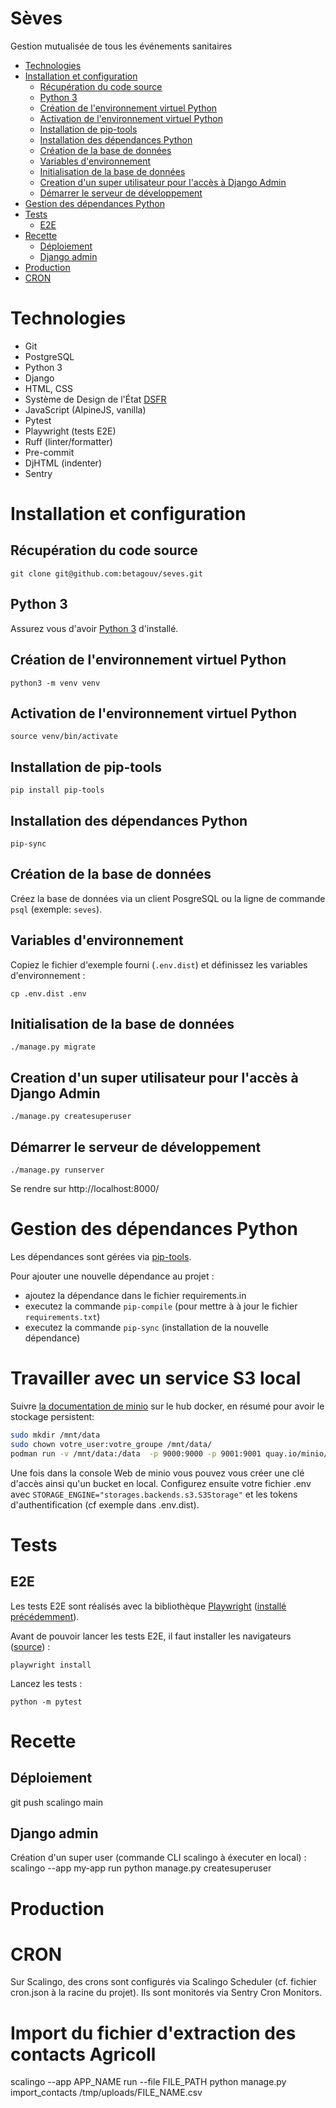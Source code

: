 # Sèves
Gestion mutualisée de tous les événements sanitaires

- [Technologies](#technologies)
- [Installation et configuration](#installation-et-configuration)
  - [Récupération du code source](#récupération-du-code-source)
  - [Python 3](#python-3)
  - [Création de l'environnement virtuel Python](#création-de-lenvironnement-virtuel-python)
  - [Activation de l'environnement virtuel Python](#activation-de-lenvironnement-virtuel-python)
  - [Installation de pip-tools](#installation-de-pip-tools)
  - [Installation des dépendances Python](#installation-des-dépendances-python)
  - [Création de la base de données](#création-de-la-base-de-données)
  - [Variables d'environnement](#variables-denvironnement)
  - [Initialisation de la base de données](#initialisation-de-la-base-de-données)
  - [Creation d'un super utilisateur pour l'accès à Django Admin](#creation-dun-super-utilisateur-pour-laccès-à-django-admin)
  - [Démarrer le serveur de développement](#démarrer-le-serveur-de-développement)
- [Gestion des dépendances Python](#gestion-des-dépendances-python)
- [Tests](#tests)
  - [E2E](#e2e)
- [Recette](#recette)
  - [Déploiement](#déploiement)
  - [Django admin](#django-admin)
- [Production](#production)
- [CRON](#cron)

# Technologies
- Git
- PostgreSQL
- Python 3
- Django
- HTML, CSS
- Système de Design de l'État [DSFR](https://www.systeme-de-design.gouv.fr/)
- JavaScript (AlpineJS, vanilla)
- Pytest
- Playwright (tests E2E)
- Ruff (linter/formatter)
- Pre-commit
- DjHTML (indenter)
- Sentry

# Installation et configuration
## Récupération du code source
```
git clone git@github.com:betagouv/seves.git
```

## Python 3
Assurez vous d'avoir [Python 3](https://www.python.org/downloads/) d'installé.

## Création de l'environnement virtuel Python
```
python3 -m venv venv
```
## Activation de l'environnement virtuel Python
```
source venv/bin/activate
```
## Installation de pip-tools
```
pip install pip-tools
```
## Installation des dépendances Python
```
pip-sync
```

## Création de la base de données
Créez la base de données via un client PosgreSQL ou la ligne de commande `psql` (exemple: `seves`).

## Variables d'environnement
Copiez le fichier d'exemple fourni (`.env.dist`) et définissez les variables d'environnement :
```
cp .env.dist .env
```

## Initialisation de la base de données
```
./manage.py migrate
```

## Creation d'un super utilisateur pour l'accès à Django Admin
```
./manage.py createsuperuser
```

## Démarrer le serveur de développement
```
./manage.py runserver
```
Se rendre sur http://localhost:8000/

# Gestion des dépendances Python
Les dépendances sont gérées via [pip-tools](https://github.com/jazzband/pip-tools).

Pour ajouter une nouvelle dépendance au projet :
- ajoutez la dépendance dans le fichier requirements.in
- executez la commande `pip-compile` (pour mettre à à jour le fichier `requirements.txt`)
- executez la commande `pip-sync` (installation de la nouvelle dépendance)

# Travailler avec un service S3 local

Suivre [la documentation de minio](https://hub.docker.com/r/minio/minio) sur le hub docker, en résumé pour avoir le stockage persistent:

```bash
sudo mkdir /mnt/data
sudo chown votre_user:votre_groupe /mnt/data/
podman run -v /mnt/data:/data  -p 9000:9000 -p 9001:9001 quay.io/minio/minio server /data --console-address ":9001"
```

Une fois dans la console Web de minio vous pouvez vous créer une clé d'accès ainsi qu'un bucket en local.
Configurez ensuite votre fichier .env avec `STORAGE_ENGINE="storages.backends.s3.S3Storage"` et les tokens d'authentification (cf exemple dans .env.dist).

# Tests
## E2E
Les tests E2E sont réalisés avec la bibliothèque [Playwright](https://playwright.dev/python/) ([installé précédemment](#Installation-des-dépendances-Python)).

Avant de pouvoir lancer les tests E2E, il faut installer les navigateurs ([source](https://playwright.dev/python/docs/intro#installing-playwright-pytest)) :
```
playwright install
```
Lancez les tests :
```
python -m pytest
```

# Recette
## Déploiement
git push scalingo main
## Django admin
Création d'un super user (commande CLI scalingo à éxecuter en local) :
scalingo --app my-app run python manage.py createsuperuser

# Production



# CRON
Sur Scalingo, des crons sont configurés via Scalingo Scheduler (cf. fichier cron.json à la racine du projet).
Ils sont monitorés via Sentry Cron Monitors.


# Import du fichier d'extraction des contacts Agricoll
scalingo --app APP_NAME run --file FILE_PATH python manage.py import_contacts /tmp/uploads/FILE_NAME.csv
